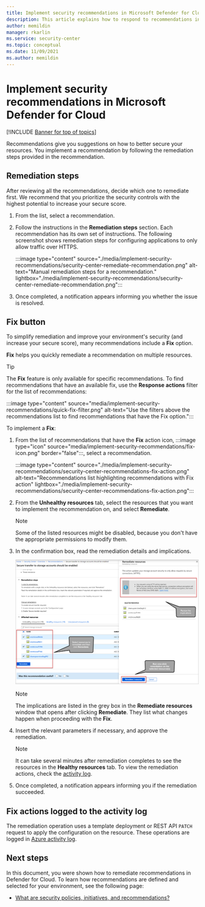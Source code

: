 ```yaml
---
title: Implement security recommendations in Microsoft Defender for Cloud | Microsoft Docs
description: This article explains how to respond to recommendations in Microsoft Defender for Cloud to protect your resources and satisfy security policies.
author: memildin
manager: rkarlin
ms.service: security-center
ms.topic: conceptual
ms.date: 11/09/2021
ms.author: memildin
---
```

# Implement security recommendations in Microsoft Defender for Cloud

[!INCLUDE [Banner for top of topics](./includes/banner.md)]

Recommendations give you suggestions on how to better secure your resources. You implement a recommendation by following the remediation steps provided in the recommendation.

## Remediation steps <a name="remediation-steps"></a>

After reviewing all the recommendations, decide which one to remediate first. We recommend that you prioritize the security controls with the highest potential to increase your secure score.

1. From the list, select a recommendation.

1. Follow the instructions in the **Remediation steps** section. Each recommendation has its own set of instructions. The following screenshot shows remediation steps for configuring applications to only allow traffic over HTTPS.

    :::image type="content" source="./media/implement-security-recommendations/security-center-remediate-recommendation.png" alt-text="Manual remediation steps for a recommendation." lightbox="./media/implement-security-recommendations/security-center-remediate-recommendation.png":::

1. Once completed, a notification appears informing you whether the issue is resolved.

## Fix button

To simplify remediation and improve your environment's security (and increase your secure score), many recommendations include a **Fix** option.

**Fix** helps you quickly remediate a recommendation on multiple resources.

> [!TIP]
> The **Fix** feature is only available for specific recommendations. To find recommendations that have an available fix, use the **Response actions** filter for the list of recommendations:
> 
> :::image type="content" source="media/implement-security-recommendations/quick-fix-filter.png" alt-text="Use the filters above the recommendations list to find recommendations that have the Fix option.":::

To implement a **Fix**:

1. From the list of recommendations that have the **Fix** action icon, :::image type="icon" source="media/implement-security-recommendations/fix-icon.png" border="false":::, select a recommendation.

    :::image type="content" source="./media/implement-security-recommendations/security-center-recommendations-fix-action.png" alt-text="Recommendations list highlighting recommendations with Fix action" lightbox="./media/implement-security-recommendations/security-center-recommendations-fix-action.png":::

1. From the **Unhealthy resources** tab, select the resources that you want to implement the recommendation on, and select **Remediate**.

    > [!NOTE]
    > Some of the listed resources might be disabled, because you don't have the appropriate permissions to modify them.

1. In the confirmation box, read the remediation details and implications.

    ![Quick fix.](./media/implement-security-recommendations/security-center-quick-fix-view.png)

    > [!NOTE]
    > The implications are listed in the grey box in the **Remediate resources** window that opens after clicking **Remediate**. They list what changes happen when proceeding with the **Fix**.

1. Insert the relevant parameters if necessary, and approve the remediation.

    > [!NOTE]
    > It can take several minutes after remediation completes to see the resources in the **Healthy resources** tab. To view the remediation actions, check the [activity log](#activity-log).

1. Once completed, a notification appears informing you if the remediation succeeded.

## Fix actions logged to the activity log <a name="activity-log"></a>

The remediation operation uses a template deployment or REST API `PATCH` request to apply the configuration on the resource. These operations are logged in [Azure activity log](../azure-monitor/essentials/activity-log.md).


## Next steps

In this document, you were shown how to remediate recommendations in Defender for Cloud. To learn how  recommendations are defined and selected for your environment, see the following page:

- [What are security policies, initiatives, and recommendations?](security-policy-concept.md)
